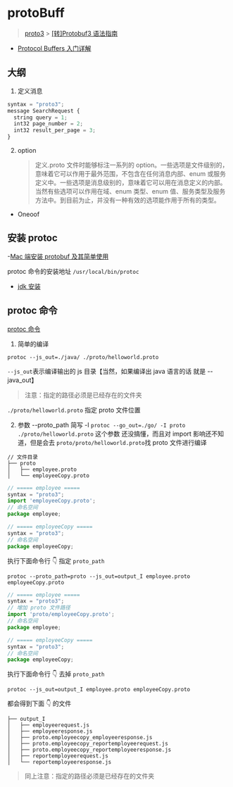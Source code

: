 # protoBuff

> [proto3](https://developers.google.com/protocol-buffers/docs/proto3) > [[转]Protobuf3 语法指南](https://colobu.com/2017/03/16/Protobuf3-language-guide/)

-   [Protocol Buffers 入门详解](https://segmentfault.com/a/1190000020286021?utm_source=tag-newest)

## 大纲

1. 定义消息

```js
syntax = "proto3";
message SearchRequest {
  string query = 1;
  int32 page_number = 2;
  int32 result_per_page = 3;
}
```

2. option
    > 定义.proto 文件时能够标注一系列的 option。一些选项是文件级别的，意味着它可以作用于最外范围，不包含在任何消息内部、enum 或服务定义中。一些选项是消息级别的，意味着它可以用在消息定义的内部。当然有些选项可以作用在域、enum 类型、enum 值、服务类型及服务方法中。到目前为止，并没有一种有效的选项能作用于所有的类型。

-   Oneoof

## 安装 protoc

-[Mac 端安装 protobuf 及其简单使用](https://blog.csdn.net/love666666shen/article/details/89228450)

protoc 命令的安装地址 `/usr/local/bin/protoc`

-   [jdk 安装](https://blog.csdn.net/mr_muli/article/details/103107532)

## protoc 命令

[protoc 命令](https://www.cnblogs.com/ghj1976/p/5435565.html)

1. 简单的编译

`protoc --js_out=./java/ ./proto/helloworld.proto`

`--js_out`表示编译输出的 js 目录【当然，如果编译出 java 语言的话 就是 --java_out】

> 注意：指定的路径必须是已经存在的文件夹

`./proto/helloworld.proto` 指定 proto 文件位置

2. 参数 --proto_path 简写 -I
   `protoc --go_out=./go/ -I proto ./proto/helloworld.proto`
   这个参数 还没搞懂，而且对 import 影响还不知道，但是会去 `proto/proto/helloworld.proto`找 proto 文件进行编译

```
// 文件目录
├── proto
│   ├── employee.proto
│   └── employeeCopy.proto
```

```js
// ===== employee =====
syntax = "proto3";
import 'employeeCopy.proto';
// 命名空间
package employee;

// ===== employeeCopy =====
syntax = "proto3";
// 命名空间
package employeeCopy;
```

执行下面命令行 👇 指定 `proto_path`

`protoc --proto_path=proto --js_out=output_I employee.proto employeeCopy.proto`

```js
// ===== employee =====
syntax = "proto3";
// 增加 proto 文件路径
import 'proto/employeeCopy.proto';
// 命名空间
package employee;

// ===== employeeCopy =====
syntax = "proto3";
// 命名空间
package employeeCopy;
```

执行下面命令行 👇 去掉 `proto_path`

`protoc --js_out=output_I employee.proto employeeCopy.proto`

都会得到下面 👇 的文件

```
├── output_I
│   ├── employeerequest.js
│   ├── employeeresponse.js
│   ├── proto.employeecopy_employeeresponse.js
│   ├── proto.employeecopy_reportemployeerequest.js
│   ├── proto.employeecopy_reportemployeeresponse.js
│   ├── reportemployeerequest.js
│   └── reportemployeeresponse.js
```

> 同上注意：指定的路径必须是已经存在的文件夹
